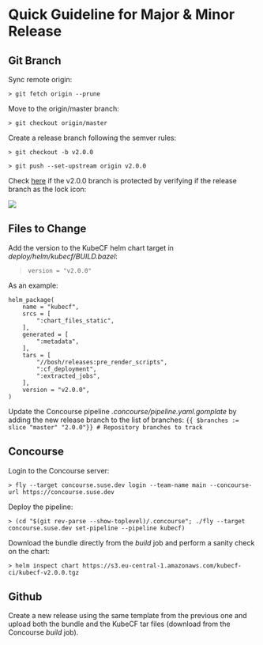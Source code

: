 # Quick Guideline for Major & Minor Release

## Git Branch

Sync remote origin:
```
> git fetch origin --prune
```

Move to the origin/master branch:
```
> git checkout origin/master
```

Create a release branch following the semver rules:
```
> git checkout -b v2.0.0
```

```
> git push --set-upstream origin v2.0.0
```


Check [here](https://github.com/cloudfoundry-incubator/kubecf/branches) if the v2.0.0 branch is protected by verifying if the release branch as the lock icon:

![](https://i.imgur.com/n8DHyeF.png)


## Files to Change

Add the version to the KubeCF helm chart target in _deploy/helm/kubecf/BUILD.bazel_:
> ```version = "v2.0.0"```

As an example:
```
helm_package(
    name = "kubecf",
    srcs = [
        ":chart_files_static",
    ],
    generated = [
        ":metadata",
    ],
    tars = [
        "//bosh/releases:pre_render_scripts",
        ":cf_deployment",
        ":extracted_jobs",
    ],
    version = "v2.0.0",
)
```

Update the Concourse pipeline _.concourse/pipeline.yaml.gomplate_ by adding the new release branch to the list of branches:
```{{ $branches := slice "master" "2.0.0"}} # Repository branches to track```

## Concourse

Login to the Concourse server:

```
> fly --target concourse.suse.dev login --team-name main --concourse-url https://concourse.suse.dev
```

Deploy the pipeline:
```
> (cd "$(git rev-parse --show-toplevel)/.concourse"; ./fly --target concourse.suse.dev set-pipeline --pipeline kubecf)
```

Download the bundle directly from the _build_ job and perform a sanity check on the chart:
```
> helm inspect chart https://s3.eu-central-1.amazonaws.com/kubecf-ci/kubecf-v2.0.0.tgz
```

## Github

Create a new release using the same template from the previous one and upload both the bundle and the KubeCF tar files (download from the Concourse *build* job).

